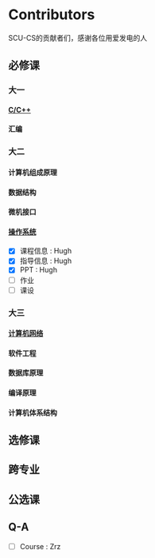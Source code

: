 # Contributors

SCU-CS的贡献者们，感谢各位用爱发电的人

## 必修课

### 大一
    
#### [C/C++](https://scu-cs.github.io/C-Cpp/)
#### 汇编
### 大二
#### 计算机组成原理
#### 数据结构
#### 微机接口
#### [操作系统](https://scu-cs.github.io/OperationSystem/)

- [x] 课程信息 : Hugh
- [x] 指导信息 : Hugh
- [x] PPT     : Hugh
- [ ] 作业
- [ ] 课设

### 大三
#### [计算机网络](https://scu-cs.github.io/ComputerNetwork/)
#### 软件工程
#### 数据库原理
#### 编译原理
#### 计算机体系结构
## 选修课
## 跨专业
## 公选课

## Q-A
- [ ] Course : Zrz
